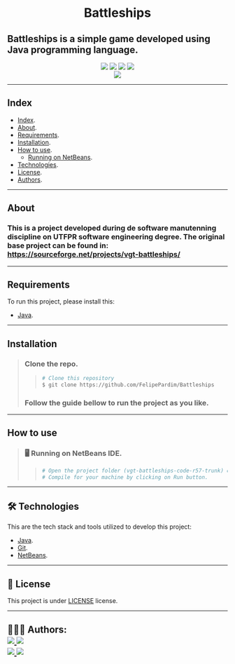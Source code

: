 <h1 align="center">
    Battleships
</h1>

## Battleships is a simple game developed using Java programming language.

<p align="center">
    <!-- Badge stars -->
	<img src="https://img.shields.io/github/stars/FelipePardim/Battleships" />
    <!-- Badge forks -->
    <img src="https://img.shields.io/github/forks/FelipePardim/Battleships" />
    <!-- Badge issues -->
    <img src="https://img.shields.io/github/issues/FelipePardim/Battleships" />
    <!-- Badge license -->
    <img src="https://img.shields.io/github/license/FelipePardim/Battleships" />
    <br>
    <!-- Badge language -->
    <img src="https://img.shields.io/badge/Java-red?logo=java" />
</p>

---

## Index

- [Index](#index).
- [About](#about).
- [Requirements](#requirements).
- [Installation](#installation).
- [How to use](#how-to-use).
  - [Running on NetBeans](#running-netbeans).
- [Technologies](#technologies).
- [License](#license).
- [Authors](#authors).

---

<!-- About this project -->

## About

### This is a project developed during de software manutenning discipline on UTFPR software engineering degree. The original base project can be found in: https://sourceforge.net/projects/vgt-battleships/

---

## Requirements

To run this project, please install this:

- [Java](https://www.java.com).

---

<!-- How to clone -->

## Installation

> ### Clone the repo.
>
> > ```bash
> > # Clone this repository
> > $ git clone https://github.com/FelipePardim/Battleships
> > ```
>
> ### Follow the guide bellow to run the project as you like.

---

<!-- How to use -->

## How to use

> <h3 id="running-netbeans">
>   🖥️ Running on NetBeans IDE.
> </h3>
>
> > ```bash
> > # Open the project folder (vgt-battleships-code-r57-trunk) on NetBeans IDE.
> > # Compile for your machine by clicking on Run button.
> > ```

---

<!-- Tools used on this project development -->
<h2 id="technologies">
    🛠 Technologies
</h2>

This are the tech stack and tools utilized to develop this project:

- [Java](https://www.java.com).
- [Git](https://git-scm.com/).
- [NetBeans](https://netbeans.apache.org/download/index.html).

---

<h2 id="license">
    📝 License 
</h2>

This project is under [LICENSE](https://github.com/FelipePardim/Battleships/blob/master/LICENSE) license.

---

<!-- About authors -->
<h2 id="authors">
    👨🏽‍💻 Authors:
    <div>
        <a href="https://github.com/FelipePardim" margin="10px">
            <img src="https://img.shields.io/badge/GitHub-FelipePardim-6f42c1?logo=github"/>
        </a>
        <a alt="Felipe Pardim" href="https://www.linkedin.com/in/felipe-pardim">
            <img src="https://img.shields.io/badge/LinkedIn-Felipe%20Pardim-blue?logo=linkedin"/>
        </a>
    </div>
    <div>
        <a href="https://github.com/Ltrizzini" margin="10px">
            <img src="https://img.shields.io/badge/GitHub-Ltrizzini-6f42c1?logo=github"/>
        </a>
        <a alt="Lucas Trizzini" href="https://www.linkedin.com/in/lucas-trizzini/">
            <img src="https://img.shields.io/badge/LinkedIn-Lucas%20Trizzini-blue?logo=linkedin"/>
        </a>
    </div>
</h2>
